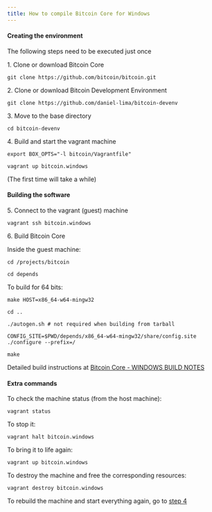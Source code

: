 ```yaml
---
title: How to compile Bitcoin Core for Windows
---
```

#### Creating the environment

The following steps need to be executed just once

1\. Clone or download Bitcoin Core

    git clone https://github.com/bitcoin/bitcoin.git

2\. Clone or download Bitcoin Development Environment

    git clone https://github.com/daniel-lima/bitcoin-devenv

3\. Move to the base directory

    cd bitcoin-devenv

4\. Build and start the vagrant machine

    export BOX_OPTS="-l bitcoin/Vagrantfile"

    vagrant up bitcoin.windows

(The first time will take a while)


#### Building the software

5\. Connect to the vagrant (guest) machine

    vagrant ssh bitcoin.windows

6\. Build Bitcoin Core

Inside the guest machine:

    cd /projects/bitcoin

    cd depends


To build for 64 bits:

    make HOST=x86_64-w64-mingw32

    cd ..

    ./autogen.sh # not required when building from tarball

    CONFIG_SITE=$PWD/depends/x86_64-w64-mingw32/share/config.site ./configure --prefix=/

    make


Detailed build instructions at [Bitcoin Core - WINDOWS BUILD NOTES](https://github.com/bitcoin/bitcoin/blob/master/doc/build-windows.md)


#### Extra commands

To check the machine status (from the host machine):

    vagrant status

To stop it:

    vagrant halt bitcoin.windows

To bring it to life again:

    vagrant up bitcoin.windows

To destroy the machine and free the corresponding resources:

    vagrant destroy bitcoin.windows

To rebuild the machine and start everything again, go to [step 4](#step-4)
